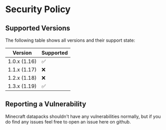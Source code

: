 # Security Policy

## Supported Versions

The following table shows all versions and their support state:

| Version | Supported          |
| ------- | ------------------ |
| 1.0.x (1.16)  | :white_check_mark: |
| 1.1.x (1.17)   | :x:                |
| 1.2.x (1.18)   | :x: |
| 1.3.x (1.19) | :white_check_mark: |

## Reporting a Vulnerability

Minecraft datapacks shouldn't have any vulnerabilities normally, but if you do find any issues feel free to open an issue here on github.
